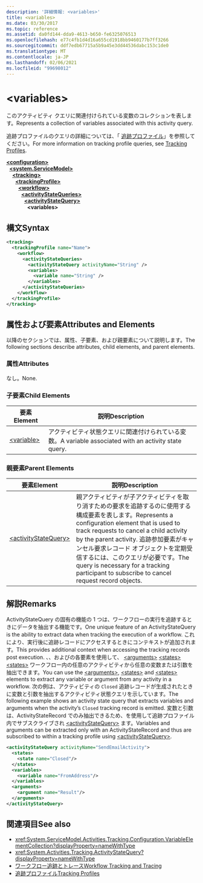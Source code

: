 ```yaml
---
description: '詳細情報: <variables>'
title: <variables>
ms.date: 03/30/2017
ms.topic: reference
ms.assetid: da0fd144-dda9-4613-b650-fe6325076513
ms.openlocfilehash: e77c4fb1d4d16a655cd1918bb9460177b7ff3266
ms.sourcegitcommit: ddf7edb67715a5b9a45e3dd44536dabc153c1de0
ms.translationtype: MT
ms.contentlocale: ja-JP
ms.lasthandoff: 02/06/2021
ms.locfileid: "99698012"
---
```

# \<variables>

<span data-ttu-id="90d83-102">このアクティビティ クエリに関連付けられている変数のコレクションを表します。</span><span class="sxs-lookup"><span data-stu-id="90d83-102">Represents a collection of variables associated with this activity query.</span></span>  
  
 <span data-ttu-id="90d83-103">追跡プロファイルのクエリの詳細については、「 [追跡プロファイル](../../../windows-workflow-foundation/tracking-profiles.md)」を参照してください。</span><span class="sxs-lookup"><span data-stu-id="90d83-103">For more information on tracking profile queries, see [Tracking Profiles](../../../windows-workflow-foundation/tracking-profiles.md).</span></span>  
  
[**\<configuration>**](../configuration-element.md)\
&nbsp;&nbsp;[**\<system.ServiceModel>**](system-servicemodel-of-workflow.md)\
&nbsp;&nbsp;&nbsp;&nbsp;[**\<tracking>**](tracking.md)\
&nbsp;&nbsp;&nbsp;&nbsp;&nbsp;&nbsp;[**\<trackingProfile>**](trackingprofile.md)\
&nbsp;&nbsp;&nbsp;&nbsp;&nbsp;&nbsp;&nbsp;&nbsp;[**\<workflow>**](workflow.md)\
&nbsp;&nbsp;&nbsp;&nbsp;&nbsp;&nbsp;&nbsp;&nbsp;&nbsp;&nbsp;[**\<activityStateQueries>**](activitystatequeries.md)\
&nbsp;&nbsp;&nbsp;&nbsp;&nbsp;&nbsp;&nbsp;&nbsp;&nbsp;&nbsp;&nbsp;&nbsp;[**\<activityStateQuery>**](activitystatequery.md)\
&nbsp;&nbsp;&nbsp;&nbsp;&nbsp;&nbsp;&nbsp;&nbsp;&nbsp;&nbsp;&nbsp;&nbsp;&nbsp;&nbsp;**\<variables>**  
  
## <a name="syntax"></a><span data-ttu-id="90d83-104">構文</span><span class="sxs-lookup"><span data-stu-id="90d83-104">Syntax</span></span>  
  
```xml  
<tracking>
  <trackingProfile name="Name">
    <workflow>
      <activityStateQueries>
        <activityStateQuery activityName="String" />
        <variables>
          <variable name="String" />
        </variables>
      </activityStateQueries>
    </workflow>
  </trackingProfile>
</tracking>  
```  
  
## <a name="attributes-and-elements"></a><span data-ttu-id="90d83-105">属性および要素</span><span class="sxs-lookup"><span data-stu-id="90d83-105">Attributes and Elements</span></span>  

 <span data-ttu-id="90d83-106">以降のセクションでは、属性、子要素、および親要素について説明します。</span><span class="sxs-lookup"><span data-stu-id="90d83-106">The following sections describe attributes, child elements, and parent elements.</span></span>  
  
### <a name="attributes"></a><span data-ttu-id="90d83-107">属性</span><span class="sxs-lookup"><span data-stu-id="90d83-107">Attributes</span></span>  

 <span data-ttu-id="90d83-108">なし。</span><span class="sxs-lookup"><span data-stu-id="90d83-108">None.</span></span>  
  
### <a name="child-elements"></a><span data-ttu-id="90d83-109">子要素</span><span class="sxs-lookup"><span data-stu-id="90d83-109">Child Elements</span></span>  
  
|<span data-ttu-id="90d83-110">要素</span><span class="sxs-lookup"><span data-stu-id="90d83-110">Element</span></span>|<span data-ttu-id="90d83-111">説明</span><span class="sxs-lookup"><span data-stu-id="90d83-111">Description</span></span>|  
|-------------|-----------------|  
|[\<variable>](variable.md)|<span data-ttu-id="90d83-112">アクティビティ状態クエリに関連付けられている変数。</span><span class="sxs-lookup"><span data-stu-id="90d83-112">A variable associated with an activity state query.</span></span>|  
  
### <a name="parent-elements"></a><span data-ttu-id="90d83-113">親要素</span><span class="sxs-lookup"><span data-stu-id="90d83-113">Parent Elements</span></span>  
  
|<span data-ttu-id="90d83-114">要素</span><span class="sxs-lookup"><span data-stu-id="90d83-114">Element</span></span>|<span data-ttu-id="90d83-115">説明</span><span class="sxs-lookup"><span data-stu-id="90d83-115">Description</span></span>|  
|-------------|-----------------|  
|[\<activityStateQuery>](activitystatequery.md)|<span data-ttu-id="90d83-116">親アクティビティが子アクティビティを取り消すための要求を追跡するのに使用する構成要素を表します。</span><span class="sxs-lookup"><span data-stu-id="90d83-116">Represents a configuration element that is used to track requests to cancel a child activity by the parent activity.</span></span> <span data-ttu-id="90d83-117">追跡参加要素がキャンセル要求レコード オブジェクトを定期受信するには、このクエリが必要です。</span><span class="sxs-lookup"><span data-stu-id="90d83-117">The query is necessary for a tracking participant to subscribe to cancel request record objects.</span></span>|  
  
## <a name="remarks"></a><span data-ttu-id="90d83-118">解説</span><span class="sxs-lookup"><span data-stu-id="90d83-118">Remarks</span></span>  

 <span data-ttu-id="90d83-119">ActivityStateQuery の固有の機能の 1 つは、ワークフローの実行を追跡するときにデータを抽出する機能です。</span><span class="sxs-lookup"><span data-stu-id="90d83-119">One unique feature of an ActivityStateQuery is the ability to extract data when tracking the execution of a workflow.</span></span> <span data-ttu-id="90d83-120">これにより、実行後に追跡レコードにアクセスするときにコンテキストが追加されます。</span><span class="sxs-lookup"><span data-stu-id="90d83-120">This provides additional context when accessing the tracking records post execution.</span></span> <span data-ttu-id="90d83-121">、、およびの各要素を使用して、 [\<arguments>](arguments.md) [\<states>](states.md) [\<states>](states.md) ワークフロー内の任意のアクティビティから任意の変数または引数を抽出できます。</span><span class="sxs-lookup"><span data-stu-id="90d83-121">You can use the [\<arguments>](arguments.md), [\<states>](states.md) and [\<states>](states.md) elements to extract any variable or argument from any activity in a workflow.</span></span> <span data-ttu-id="90d83-122">次の例は、アクティビティの `Closed` 追跡レコードが生成されたときに変数と引数を抽出するアクティビティ状態クエリを示しています。</span><span class="sxs-lookup"><span data-stu-id="90d83-122">The following example shows an activity state query that extracts variables and arguments when the activity’s `Closed` tracking record is emitted.</span></span> <span data-ttu-id="90d83-123">変数と引数は、ActivityStateRecord でのみ抽出できるため、を使用して追跡プロファイル内でサブスクライブされ [\<activityStateQuery>](activitystatequery.md) ます。</span><span class="sxs-lookup"><span data-stu-id="90d83-123">Variables and arguments can be extracted only with an ActivityStateRecord and thus are subscribed to within a tracking profile using [\<activityStateQuery>](activitystatequery.md).</span></span>  
  
```xml  
<activityStateQuery activityName="SendEmailActivity">  
  <states>  
    <state name="Closed"/>  
  </states>  
  <variables>  
    <variable name="FromAddress"/>  
  </variables>  
  <arguments>  
    <argument name="Result"/>  
  </arguments>  
</activityStateQuery>  
```  
  
## <a name="see-also"></a><span data-ttu-id="90d83-124">関連項目</span><span class="sxs-lookup"><span data-stu-id="90d83-124">See also</span></span>

- <xref:System.ServiceModel.Activities.Tracking.Configuration.VariableElementCollection?displayProperty=nameWithType>
- <xref:System.Activities.Tracking.ActivityStateQuery?displayProperty=nameWithType>
- [<span data-ttu-id="90d83-125">ワークフロー追跡とトレース</span><span class="sxs-lookup"><span data-stu-id="90d83-125">Workflow Tracking and Tracing</span></span>](../../../windows-workflow-foundation/workflow-tracking-and-tracing.md)
- [<span data-ttu-id="90d83-126">追跡プロファイル</span><span class="sxs-lookup"><span data-stu-id="90d83-126">Tracking Profiles</span></span>](../../../windows-workflow-foundation/tracking-profiles.md)
